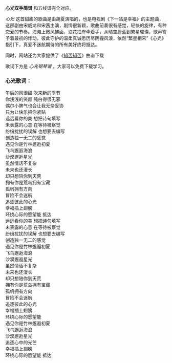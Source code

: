 

**心光双手简谱** 和五线谱完全对应。

_心光_
这首甜甜的歌曲是由胡夏演唱的，也是电视剧《下一站是幸福》的主题曲，这部剧由宋威龙和宋茜主演，剧情很新颖，歌曲前奏很有感觉，轻快的旋律，有种恋爱的节奏。海滩上微风拂面，浪花拍岸牵着手，从晴空蔚蓝到繁星璀璨，歌声寄予着最初的悸动，彼此守护的温柔真诚愿历尽阴霾风浪，依然“繁星相宋”《心光》指引下，真爱不迷航期待的所有美好终将抵达。

同时，网站还为大家提供了《[知否知否](Music-9933-知否知否-知否知否应是绿肥红瘦主题曲.html "知否知否")》曲谱下载

歌词下方是 _心光钢琴谱_ ，大家可以免费下载学习。

### 心光歌词：

午后的风很甜 吹来新的季节  
你浅浅的笑颜 纯白得很无邪  
偶尔小脾气也会让我无奈妥协  
只为让快乐把你紧贴  
远远看你的美 想把诗句填写  
未表露的心意 在等待被察觉  
纷纷扰扰的误解 也想要去编写  
创造独一无二的感觉  
遇见你是竹林邂逅初夏  
飞鸟邂逅海浪  
沙漠邂逅星光  
虽然情话不复杂  
未来也还漫长  
却只想陪你到天荒  
拥有你是荒岛拥有宝藏  
孤帆拥有方向  
冒险不会迷航  
追逐彼此的心光  
幸福插上翅膀  
环绕心际的愿望能 抵达  
远远看你的美 想把诗句填写  
未表露的心意 在等待被察觉  
纷纷扰扰的误解 也想要去编写  
创造独一无二的感觉  
遇见你是竹林邂逅初夏  
飞鸟邂逅海浪  
沙漠邂逅星光  
虽然情话不复杂  
未来也还漫长  
却只想陪你到天荒  
拥有你是荒岛拥有宝藏  
孤帆拥有方向  
冒险不会迷航  
追逐彼此的心光  
幸福插上翅膀  
环绕心际的愿望能  
遇见你是竹林邂逅初夏  
飞鸟邂逅海浪  
沙漠邂逅星光  
追逐心中的光芒  
幸福插上翅膀  
环绕心际的愿望能 抵达  

